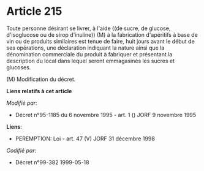 # Article 215

Toute personne désirant se livrer, à l'aide ((de sucre, de glucose, d'isoglucose ou de sirop d'inuline)) (M) à la fabrication
d'apéritifs à base de vin ou de produits similaires est tenue de faire, huit jours avant le début de ses opérations, une
déclaration indiquant la nature ainsi que la dénomination commerciale du produit à fabriquer et présentant la description du
local dans lequel seront emmagasinés les sucres et glucoses.

(M) Modification du décret.

**Liens relatifs à cet article**

_Modifié par_:

  - Décret n°95-1185 du 6 novembre 1995 - art. 1 () JORF 9 novembre 1995

**Liens**:

  - PEREMPTION: Loi - art. 47 (V) JORF 31 décembre 1998

_Codifié par_:

  - Décret n°99-382 1999-05-18
